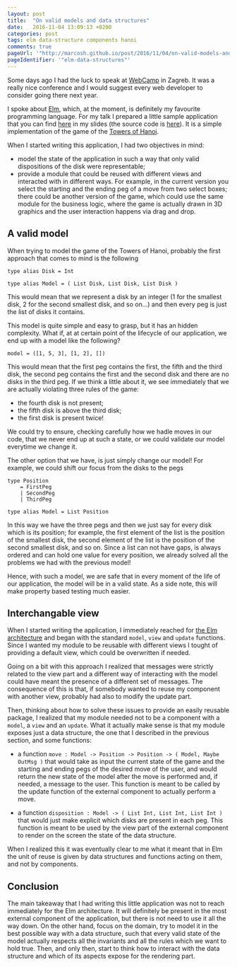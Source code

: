 ```yaml
---
layout: post
title:  "On valid models and data structures"
date:   2016-11-04 13:09:13 +0200
categories: post
tags: elm data-structure components hanoi
comments: true
pageUrl: '"http://marcosh.github.io/post/2016/11/04/on-valid-models-and-data-structures.html"'
pageIdentifier: '"elm-data-structures"'
---
```


Some days ago I had the luck to speak at [WebCamp](https://2016.webcampzg.org) in Zagreb. It was a really nice conference and I would suggest every web developer to consider going there next year.

I spoke about [Elm](http://elm-lang.org/), which, at the moment, is definitely my favourite programming language. For my talk I prepared a little sample application that you can find [here](http://marcosh.github.io/presentations/2016/10/28/elm-or-how-I-learned-to-love-frontend-development.html#/23) in my slides (the source code is [here](https://github.com/marcosh/elm-hanoi)). It is a simple implementation of the game of the [Towers of Hanoi](https://en.wikipedia.org/wiki/Tower_of_Hanoi).

When I started writing this application, I had two objectives in mind:

- model the state of the application in such a way that only valid dispositions of the disk were representable;
- provide a module that could be reused with different views and interacted with in different ways. For example, in the current version you select the starting and the ending peg of a move from two select boxes; there could be another version of the game, which could use the same module for the business logic, where the game is actually drawn in 3D graphics and the user interaction happens via drag and drop.

## A valid model

When trying to model the game of the Towers of Hanoi, probably the first approach that comes to mind is the following

    type alias Disk = Int

    type alias Model = ( List Disk, List Disk, List Disk )

This would mean that we represent a disk by an integer (1 for the smallest disk, 2 for the second smallest disk, and so on...) and then every peg is just the list of disks it contains.

This model is quite simple and easy to grasp, but it has an hidden complexity. What if, at at certain point of the lifecycle of our application, we end up with a model like the following?

    model = ([1, 5, 3], [1, 2], [])

This would mean that the first peg contains the first, the fifth and the third disk, the second peg contains the first and the second disk and there are no disks in the third peg. If we think a little about it, we see immediately that we are actually violating three rules of the game:

- the fourth disk is not present;
- the fifth disk is above the third disk;
- the first disk is present twice!

We could try to ensure, checking carefully how we hadle moves in our code, that we never end up at such a state, or we could validate our model everytime we change it.

The other option that we have, is just simply change our model! For example, we could shift our focus from the disks to the pegs

    type Position
        = FirstPeg
        | SecondPeg
        | ThirdPeg

    type alias Model = List Position

In this way we have the three pegs and then we just say for every disk which is its position; for example, the first element of the list is the position of the smallest disk, the second element of the list is the position of the second smallest disk, and so on. Since a list can not have gaps, is always ordered and can hold one value for every position, we already solved all the problems we had with the previous model!

Hence, with such a model, we are safe that in every moment of the life of our application, the model will be in a valid state. As a side note, this will make property based testing much easier.

## Interchangable view

When I started writing the application, I immediately reached for [the Elm architecture](https://guide.elm-lang.org/architecture/) and began with the standard `model`, `view` and `update` functions. Since I wanted my module to be reusable with different views I tought of providing a default view, which could be overwritten if needed.

Going on a bit with this approach I realized that messages were strictly related to the view part and a different way of interacting with the model could have meant the presence of a different set of messages. The consequence of this is that, if somebody wanted to reuse my component with another view, probably had also to modify the update part.

Then, thinking about how to solve these issues to provide an easily reusable package, I realized that my module needed not to be a component with a `model`, a `view` and an `update`. What it actually make sense is that my module exposes just a data structure, the one that I described in the previous section, and some functions:

- a function `move : Model -> Position -> Position -> ( Model, Maybe OutMsg )` that would take as input the current state of the game and the starting and ending pegs of the desired move of the user, and would return the new state of the model after the move is performed and, if needed, a message to the user. This function is meant to be called by the update function of the external component to actually perform a move.

- a function `disposition : Model -> ( List Int, List Int, List Int )` that would just make explicit which disks are present in each peg. This function is meant to be used by the view part of the external component to render on the screen the state of the data structure.

When I realized this it was eventually clear to me what it meant that in Elm the unit of reuse is given by data structures and functions acting on them, and not by components.

## Conclusion

The main takeaway that I had writing this little application was not to reach immediately for the Elm architecture. It will definitely be present in the most external component of the application, but there is not need to use it all the way down. On the other hand, focus on the domain, try to model it in the best possible way with a data structure, such that every valid state of the model actually respects all the invariants and all the rules which we want to hold true. Then, and only then, start to think how to interact with the data structure and which of its aspects expose for the rendering part.
